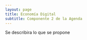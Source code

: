 ```yaml
---
layout: page
title: Economía Digital
subtitle: Componente 2 de la Agenda
---
```


Se describira lo que se propone